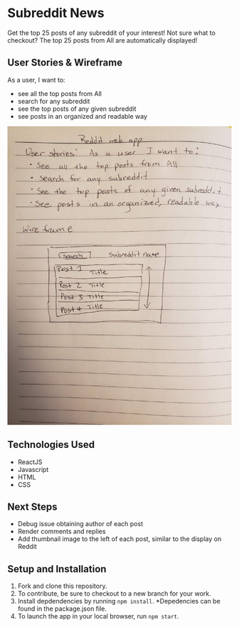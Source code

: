# Subreddit News
Get the top 25 posts of any subreddit of your interest! Not sure what to checkout? The top 25 posts from All are automatically displayed!

## User Stories & Wireframe
As a user, I want to:
- see all the top posts from All
- search for any subreddit
- see the top posts of any given subreddit
- see posts in an organized and readable way

![Wireframe](./public/wireframe2.jpg)
## Technologies Used
- ReactJS
- Javascript
- HTML
- CSS

## Next Steps
- Debug issue obtaining author of each post
- Render comments and replies
- Add thumbnail image to the left of each post, similar to the display on Reddit

## Setup and Installation
1.  Fork and clone this repository.
2.  To contribute, be sure to checkout to a new branch for your work.
3.  Install depdendencies by running `npm install`.
*Depedencies can be found in the package.json file.
4.  To launch the app in your local browser, run `npm start`.
